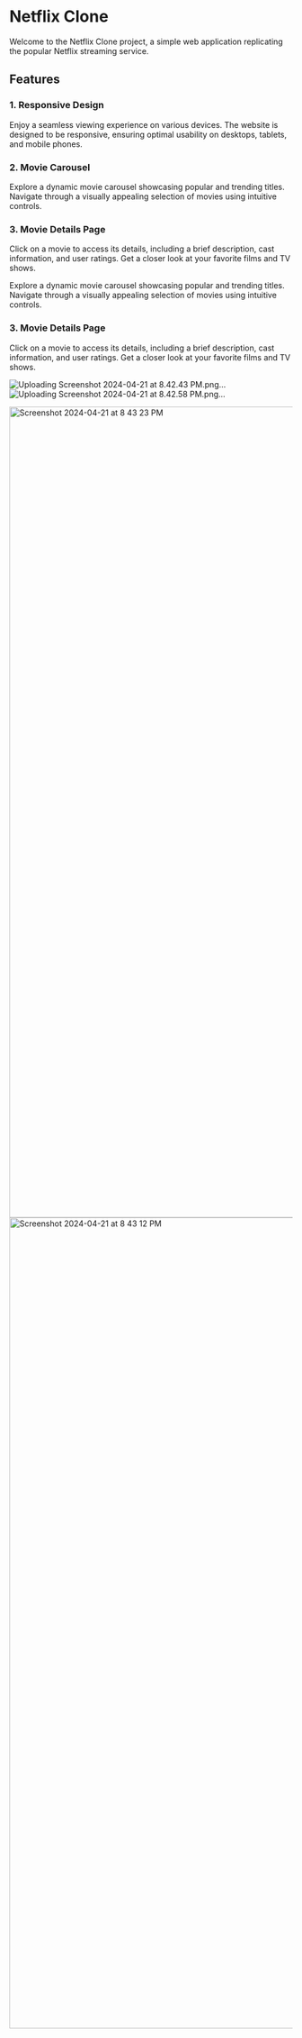 # Netflix Clone

Welcome to the Netflix Clone project, a simple web application replicating the popular Netflix streaming service.


## Features

### 1. Responsive Design

Enjoy a seamless viewing experience on various devices. The website is designed to be responsive, ensuring optimal usability on desktops, tablets, and mobile phones.

### 2. Movie Carousel

Explore a dynamic movie carousel showcasing popular and trending titles. Navigate through a visually appealing selection of movies using intuitive controls.

### 3. Movie Details Page

Click on a movie to access its details, including a brief description, cast information, and user ratings. Get a closer look at your favorite films and TV shows.

Explore a dynamic movie carousel showcasing popular and trending titles. Navigate through a visually appealing selection of movies using intuitive controls.

### 3. Movie Details Page

Click on a movie to access its details, including a brief description, cast information, and user ratings. Get a closer look at your favorite films and TV shows.


![Uploading Screenshot 2024-04-21 at 8.42.43 PM.png…]()
![Uploading Screenshot 2024-04-21 at 8.42.58 PM.png…]()



<img width="1440" alt="Screenshot 2024-04-21 at 8 43 23 PM" src="https://github.com/Nagaraja-Kamatar/Netflix-Clone/assets/145822414/8728dea9-b1ec-460f-a5ad-2ba90100c4d1">
<img width="1440" alt="Screenshot 2024-04-21 at 8 43 12 PM" src="https://github.com/Nagaraja-Kamatar/Netflix-Clone/assets/145822414/dda05868-9967-4f77-96cc-a116f33430c1">


